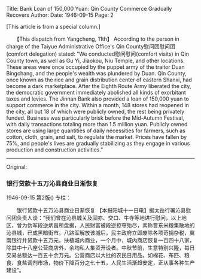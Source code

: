 Title: Bank Loan of 150,000 Yuan: Qin County Commerce Gradually Recovers
Author:
Date: 1946-09-15
Page: 2

[This article is from a special column.]

　　【This dispatch from Yangcheng, 11th】 According to the person in charge of the Taiyue Administrative Office's Qin County慰问团慰问团(comfort delegation) stated: "We conducted慰问慰问(comfort visits) in Qin County town, as well as Gu Yi, Jiaokou, Niu Temple, and other locations. These areas were once occupied by the puppet army of the traitor Duan Bingchang, and the people's wealth was plundered by Duan. Qin County, once known as the rice and grain distribution center of eastern Shanxi, had become a dark marketplace. After the Eighth Route Army liberated the city, the democratic government immediately abolished all kinds of exorbitant taxes and levies. The Jinnan Bank also provided a loan of 150,000 yuan to support commerce in the city. Within a month, 148 stores had reopened in the city, all but 18 of which were publicly owned, the rest being privately funded. Business was particularly brisk before the Mid-Autumn Festival, with daily transactions totaling more than 1.5 million yuan. Publicly owned stores are using large quantities of daily necessities for farmers, such as cotton, cloth, grain, and salt, to regulate the market. Prices have fallen by 75%, and people's lives are gradually stabilizing as they engage in various production and construction activities."



<hr /> 

Original: 


### 银行贷款十五万沁县商业日渐恢复

1946-09-15
第2版()
专栏：

　　银行贷款十五万沁县商业日渐恢复
    【本报阳城十一日电】据太岳行署沁县慰问团负责人谈：“我们曾在沁县城关及固亦、交口、牛寺等地进行慰问，以上地区，曾为伪军段逆炳昌所盘据，人民财富被段逆掠夺殆尽，素称晋东米粮集散地的沁县城，已成黑暗街市。八路军解放该城后，民主政府立即废除各项苛捐杂税，冀南银行并贷款十五万元，扶植城内商业，一个月中，城内商店恢复一百四十八家，除其中十八座公营商店外，余均私人集资开设者。中秋节前，生意特别兴隆，每日交易总额达一百五十余万元。公营商店以大批的农民日用品，如棉花、布匹、粮食、食盐调剂市场，物价下降百分之七十五，人民生活渐趋安定，正从事各种生产建设”。
